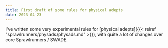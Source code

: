 ```yaml
---
title: First draft of some rules for physical adepts
date: 2023-04-23
---
```


I've written some very experimental rules for [physical adepts]({{< relref "sprawlrunners/physads/physads.md" >}}), with quite a lot of changes over core Sprawlrunners / SWADE.
<!--more-->